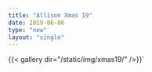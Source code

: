 ```yaml
---
title: "Allison Xmas 19"
date: 2019-06-06
type: "new"
layout: "single"
---
```

{{< gallery dir="/static/img/xmas19/" />}}`